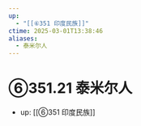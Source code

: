 ```yaml
---
up:
  - "[[⑥351 印度民族]]"
ctime: 2025-03-01T13:38:46
aliases:
  - 泰米尔人
---
```


# ⑥351.21 泰米尔人

- up: [[⑥351 印度民族]]
